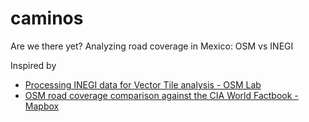# caminos
Are we there yet? Analyzing road coverage in Mexico: OSM vs INEGI

Inspired by 

- [Processing INEGI data for Vector Tile analysis - OSM Lab](https://github.com/osmlab/inegi)
- [OSM road coverage comparison against the CIA World Factbook - Mapbox](https://github.com/mapbox/osm-coverage)
